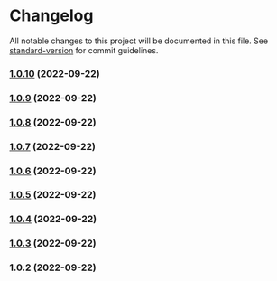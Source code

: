 # Changelog

All notable changes to this project will be documented in this file. See [standard-version](https://github.com/conventional-changelog/standard-version) for commit guidelines.

### [1.0.10](https://github.com/them-codes/either/compare/v1.0.9...v1.0.10) (2022-09-22)

### [1.0.9](https://github.com/them-codes/either/compare/v1.0.8...v1.0.9) (2022-09-22)

### [1.0.8](https://github.com/them-codes/either/compare/v1.0.7...v1.0.8) (2022-09-22)

### [1.0.7](https://github.com/them-codes/either/compare/v1.0.6...v1.0.7) (2022-09-22)

### [1.0.6](https://github.com/them-codes/either/compare/v1.0.5...v1.0.6) (2022-09-22)

### [1.0.5](https://github.com/them-codes/either/compare/v1.0.4...v1.0.5) (2022-09-22)

### [1.0.4](https://github.com/them-codes/either/compare/v1.0.3...v1.0.4) (2022-09-22)

### [1.0.3](https://github.com/them-codes/either/compare/v1.0.2...v1.0.3) (2022-09-22)

### 1.0.2 (2022-09-22)

